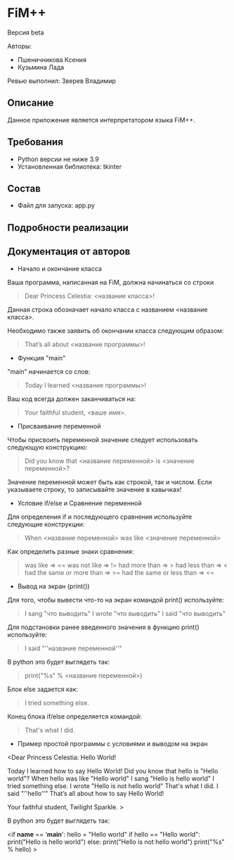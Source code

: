 # FiM++
Версия beta

Авторы:
- Пшеничникова Ксения
- Кузьмина Лада

Ревью выполнил: Зверев Владимир

## Описание
Данное приложение является интерпретатором языка FiM++.

## Требования
- Python версии не ниже 3.9
- Установленная библиотека: tkinter

## Состав
- Файл для запуска: app.py

## Подробности реализации

## Документация от авторов

- Начало и окончание класса

Ваша программа, написанная на FiM, должна начинаться со строки

>Dear Princess Celestia: <название класса>!

Данная строка обозначает начало класса с названием <название класса>.

Необходимо также заявить об окончании класса следующим образом:

>That’s all about <название программы>!

- Функция "main"

"main" начинается со слов:

>Today I learned <название программы>!

Ваш код всегда должен заканчиваться на:

>Your faithful student, <ваше имя>.

- Присваивание переменной

Чтобы присвоить переменной значение следует использовать следующую конструкцию:

>Did you know that <название переменной> is <значение переменной>?

Значение переменной может быть как строкой, так и числом. Если указываете строку, то записывайте значение в кавычках!

- Условие if/else и Сравнение переменной

Для определения if и последующего сравнения используйте следующие конструкции:

>When <название переменной> was like <значение переменной>

Как определить разные знаки сравнения:

>was like    =>    ==
>was not like    =>    !=
>had more than    =>    >
>had less than    =>    <
>had the same or more than    =>    >=
>had the same or less than    =>    <=

- Вывод на экран (print())

Для того, чтобы вывести что-то на экран командой print() используйте:

>I sang "что выводить"
>I wrote "что выводить"
>I said "что выводить"

Для подстановки ранее введенного значения в функцию print() используйте:

>I said "''название переменной''"

В python это будет выглядеть так:

>print("%s" % <название переменной>)

Блок else задается как:

>I tried something else.

Конец блока if/else определяется командой:

>That's what I did.

- Пример простой программы с условиями и выводом на экран

<Dear Princess Celestia: Hello World!

Today I learned how to say Hello World!
Did you know that hello is "Hello world"?
When hello was like "Hello world"
I sang "Hello is hello world"
I tried something else.
I wrote "Hello is not hello world"
That's what I did.
I said "''hello''"
That’s all about how to say Hello World!

Your faithful student, Twilight Sparkle. >

В python это будет выглядеть так:

<if __name__ == '__main__':
    hello = "Hello world"
    if hello == "Hello world":
        print("Hello is hello world")
    else:
        print("Hello is not hello world")
    print("%s" % hello) >
